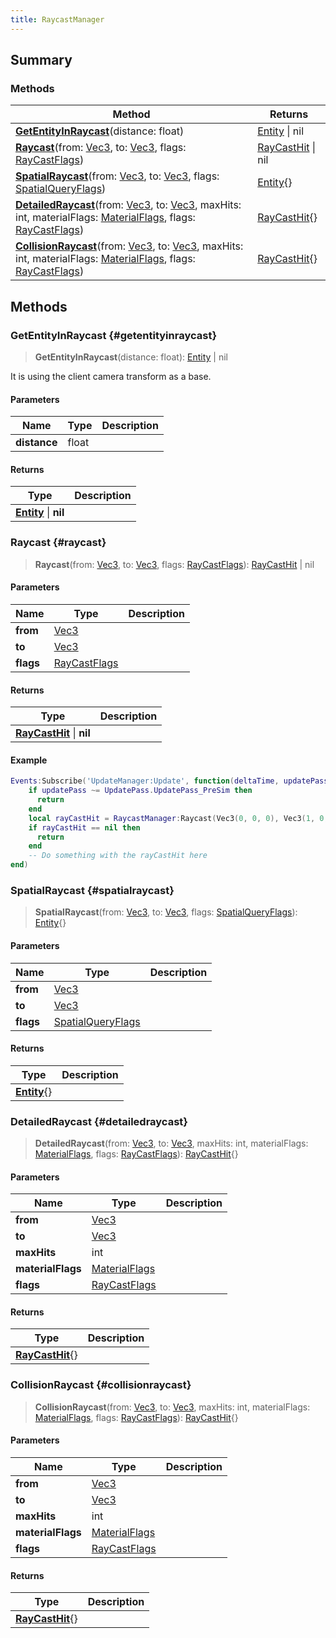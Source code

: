 ```yaml
---
title: RaycastManager
---
```


## Summary

### Methods

| Method | Returns |
| ------ | ------- |
| **[GetEntityInRaycast](#getentityinraycast)**(distance: float) | [Entity](/vext/ref/shared/type/entity) \| nil |
| **[Raycast](#raycast)**(from: [Vec3](/vext/ref/shared/type/vec3), to: [Vec3](/vext/ref/shared/type/vec3), flags: [RayCastFlags](/vext/ref/shared/type/raycastflags)) | [RayCastHit](/vext/ref/shared/type/raycasthit) \| nil |
| **[SpatialRaycast](#spatialraycast)**(from: [Vec3](/vext/ref/shared/type/vec3), to: [Vec3](/vext/ref/shared/type/vec3), flags: [SpatialQueryFlags](/vext/ref/shared/type/spatialqueryflags)) | [Entity](/vext/ref/shared/type/entity){} |
| **[DetailedRaycast](#detailedraycast)**(from: [Vec3](/vext/ref/shared/type/vec3), to: [Vec3](/vext/ref/shared/type/vec3), maxHits: int, materialFlags: [MaterialFlags](/vext/ref/shared/type/materialflags), flags: [RayCastFlags](/vext/ref/shared/type/raycastflags)) | [RayCastHit](/vext/ref/shared/type/raycasthit){} |
| **[CollisionRaycast](#collisionraycast)**(from: [Vec3](/vext/ref/shared/type/vec3), to: [Vec3](/vext/ref/shared/type/vec3), maxHits: int, materialFlags: [MaterialFlags](/vext/ref/shared/type/materialflags), flags: [RayCastFlags](/vext/ref/shared/type/raycastflags)) | [RayCastHit](/vext/ref/shared/type/raycasthit){} |

## Methods

### GetEntityInRaycast {#getentityinraycast}

> **GetEntityInRaycast**(distance: float): [Entity](/vext/ref/shared/type/entity) \| nil

It is using the client camera transform as a base.

#### Parameters

| Name | Type | Description |
| ---- | ---- | ----------- |
| **distance** | float |  |

#### Returns

| Type | Description |
| ---- | ----------- |
| **[Entity](/vext/ref/shared/type/entity)** \| **nil** |  |

### Raycast {#raycast}

> **Raycast**(from: [Vec3](/vext/ref/shared/type/vec3), to: [Vec3](/vext/ref/shared/type/vec3), flags: [RayCastFlags](/vext/ref/shared/type/raycastflags)): [RayCastHit](/vext/ref/shared/type/raycasthit) \| nil

#### Parameters

| Name | Type | Description |
| ---- | ---- | ----------- |
| **from** | [Vec3](/vext/ref/shared/type/vec3) |  |
| **to** | [Vec3](/vext/ref/shared/type/vec3) |  |
| **flags** | [RayCastFlags](/vext/ref/shared/type/raycastflags) |  |

#### Returns

| Type | Description |
| ---- | ----------- |
| **[RayCastHit](/vext/ref/shared/type/raycasthit)** \| **nil** |  |

#### Example

```lua
Events:Subscribe('UpdateManager:Update', function(deltaTime, updatePass)
    if updatePass ~= UpdatePass.UpdatePass_PreSim then
      return
    end
    local rayCastHit = RaycastManager:Raycast(Vec3(0, 0, 0), Vec3(1, 0, 0), RayCastFlags.DontCheckWater)
    if rayCastHit == nil then
      return
    end
    -- Do something with the rayCastHit here
end)
```

### SpatialRaycast {#spatialraycast}

> **SpatialRaycast**(from: [Vec3](/vext/ref/shared/type/vec3), to: [Vec3](/vext/ref/shared/type/vec3), flags: [SpatialQueryFlags](/vext/ref/shared/type/spatialqueryflags)): [Entity](/vext/ref/shared/type/entity){}

#### Parameters

| Name | Type | Description |
| ---- | ---- | ----------- |
| **from** | [Vec3](/vext/ref/shared/type/vec3) |  |
| **to** | [Vec3](/vext/ref/shared/type/vec3) |  |
| **flags** | [SpatialQueryFlags](/vext/ref/shared/type/spatialqueryflags) |  |

#### Returns

| Type | Description |
| ---- | ----------- |
| **[Entity](/vext/ref/shared/type/entity)**{} |  |

### DetailedRaycast {#detailedraycast}

> **DetailedRaycast**(from: [Vec3](/vext/ref/shared/type/vec3), to: [Vec3](/vext/ref/shared/type/vec3), maxHits: int, materialFlags: [MaterialFlags](/vext/ref/shared/type/materialflags), flags: [RayCastFlags](/vext/ref/shared/type/raycastflags)): [RayCastHit](/vext/ref/shared/type/raycasthit){}

#### Parameters

| Name | Type | Description |
| ---- | ---- | ----------- |
| **from** | [Vec3](/vext/ref/shared/type/vec3) |  |
| **to** | [Vec3](/vext/ref/shared/type/vec3) |  |
| **maxHits** | int |  |
| **materialFlags** | [MaterialFlags](/vext/ref/shared/type/materialflags) |  |
| **flags** | [RayCastFlags](/vext/ref/shared/type/raycastflags) |  |

#### Returns

| Type | Description |
| ---- | ----------- |
| **[RayCastHit](/vext/ref/shared/type/raycasthit)**{} |  |

### CollisionRaycast {#collisionraycast}

> **CollisionRaycast**(from: [Vec3](/vext/ref/shared/type/vec3), to: [Vec3](/vext/ref/shared/type/vec3), maxHits: int, materialFlags: [MaterialFlags](/vext/ref/shared/type/materialflags), flags: [RayCastFlags](/vext/ref/shared/type/raycastflags)): [RayCastHit](/vext/ref/shared/type/raycasthit){}

#### Parameters

| Name | Type | Description |
| ---- | ---- | ----------- |
| **from** | [Vec3](/vext/ref/shared/type/vec3) |  |
| **to** | [Vec3](/vext/ref/shared/type/vec3) |  |
| **maxHits** | int |  |
| **materialFlags** | [MaterialFlags](/vext/ref/shared/type/materialflags) |  |
| **flags** | [RayCastFlags](/vext/ref/shared/type/raycastflags) |  |

#### Returns

| Type | Description |
| ---- | ----------- |
| **[RayCastHit](/vext/ref/shared/type/raycasthit)**{} |  |

